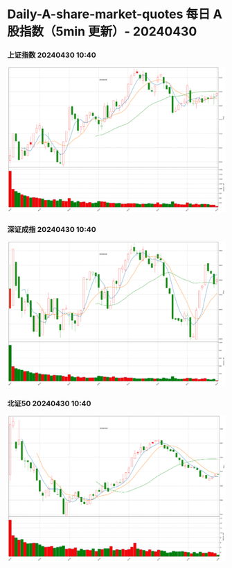
# Daily-A-share-market-quotes 每日 A 股指数（5min 更新）- 20240430

### 上证指数 20240430 10:40
![](./fig/2024/4/20240430-sh000001.png)

### 深证成指 20240430 10:40
![](./fig/2024/4/20240430-sz399001.png)

### 北证50 20240430 10:40
![](./fig/2024/4/20240430-bj899050.png)
